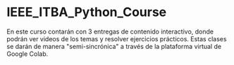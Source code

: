 # IEEE_ITBA_Python_Course
En este curso contarán con 3 entregas de contenido interactivo, donde podrán ver videos de los temas y resolver ejercicios prácticos. Estas clases se darán de manera "semi-sincrónica" a través de la plataforma virtual de Google Colab. 
